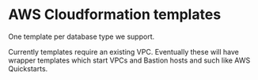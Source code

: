 # AWS Cloudformation templates

One template per database type we support.

Currently templates require an existing VPC. Eventually these will have wrapper
templates which start VPCs and Bastion hosts and such like AWS Quickstarts.
